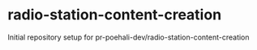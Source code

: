 # radio-station-content-creation

Initial repository setup for pr-poehali-dev/radio-station-content-creation